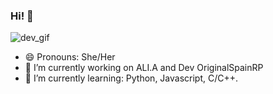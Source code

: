 ### Hi! 👋
![dev_gif](https://i.pinimg.com/originals/10/3e/32/103e32022448aead283057fc37e0609c.gif)
- 😄 Pronouns: She/Her
- 🔭 I’m currently working on ALI.A and Dev OriginalSpainRP
- 🌱 I’m currently learning: Python, Javascript, C/C++.

<!--
**LenaMatoi/LenaMatoi** is a ✨ _special_ ✨ repository because its `README.md` (this file) appears on your GitHub profile.

Here are some ideas to get you started:
- 🤔 I’m looking for help with ...
- 💬 Ask me about ...
- 📫 How to reach me: ...
- ⚡ Fun fact: ...
-->
